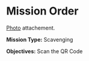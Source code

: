 # Mission Order

[Photo](emergency.jpg) attachement.

**Mission Type:** Scavenging

**Objectives:** Scan the QR Code
